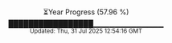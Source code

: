 <p align="center">
⏳Year Progress (57.96 %) <br>
█████████████████▁▁▁▁▁▁▁▁▁▁▁▁▁ <br>
<sub>Updated: Thu, 31 Jul 2025 12:54:16 GMT</sub>
</p>

